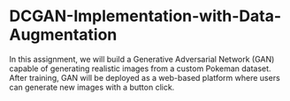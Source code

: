 # DCGAN-Implementation-with-Data-Augmentation
In this assignment, we will build a Generative Adversarial Network (GAN) capable of generating realistic images from a custom Pokeman dataset. After training, GAN will be deployed as a web-based platform where users can generate new images with a  button click.  
